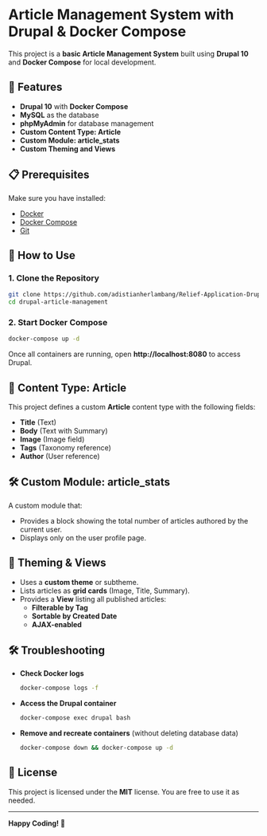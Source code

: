# Article Management System with Drupal & Docker Compose

This project is a **basic Article Management System** built using **Drupal 10** and **Docker Compose** for local development.

## 📌 Features
- **Drupal 10** with **Docker Compose**
- **MySQL** as the database
- **phpMyAdmin** for database management
- **Custom Content Type: Article**
- **Custom Module: article_stats**
- **Custom Theming and Views**

## 📋 Prerequisites
Make sure you have installed:
- [Docker](https://www.docker.com/get-started)
- [Docker Compose](https://docs.docker.com/compose/install/)
- [Git](https://git-scm.com/downloads)

## 🚀 How to Use
### 1. Clone the Repository
```sh
git clone https://github.com/adistianherlambang/Relief-Application-Drupal-Test.git
cd drupal-article-management
```

### 2. Start Docker Compose
```sh
docker-compose up -d
```
Once all containers are running, open **http://localhost:8080** to access Drupal.

## 📜 Content Type: Article
This project defines a custom **Article** content type with the following fields:
- **Title** (Text)
- **Body** (Text with Summary)
- **Image** (Image field)
- **Tags** (Taxonomy reference)
- **Author** (User reference)

## 🛠 Custom Module: article_stats
A custom module that:
- Provides a block showing the total number of articles authored by the current user.
- Displays only on the user profile page.

## 🎨 Theming & Views
- Uses a **custom theme** or subtheme.
- Lists articles as **grid cards** (Image, Title, Summary).
- Provides a **View** listing all published articles:
  - **Filterable by Tag**
  - **Sortable by Created Date**
  - **AJAX-enabled**

## 🛠 Troubleshooting
- **Check Docker logs**
  ```sh
  docker-compose logs -f
  ```
- **Access the Drupal container**
  ```sh
  docker-compose exec drupal bash
  ```
- **Remove and recreate containers** (without deleting database data)
  ```sh
  docker-compose down && docker-compose up -d
  ```

## 📄 License
This project is licensed under the **MIT** license. You are free to use it as needed.

---

**Happy Coding! 🚀**

